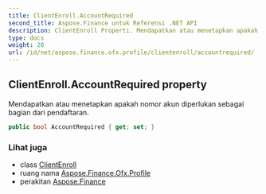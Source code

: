 ```yaml
---
title: ClientEnroll.AccountRequired
second_title: Aspose.Finance untuk Referensi .NET API
description: ClientEnroll Properti. Mendapatkan atau menetapkan apakah nomor akun diperlukan sebagai bagian dari pendaftaran.
type: docs
weight: 20
url: /id/net/aspose.finance.ofx.profile/clientenroll/accountrequired/
---
```

## ClientEnroll.AccountRequired property

Mendapatkan atau menetapkan apakah nomor akun diperlukan sebagai bagian dari pendaftaran.

```csharp
public bool AccountRequired { get; set; }
```

### Lihat juga

* class [ClientEnroll](../)
* ruang nama [Aspose.Finance.Ofx.Profile](../../clientenroll/)
* perakitan [Aspose.Finance](../../../)


